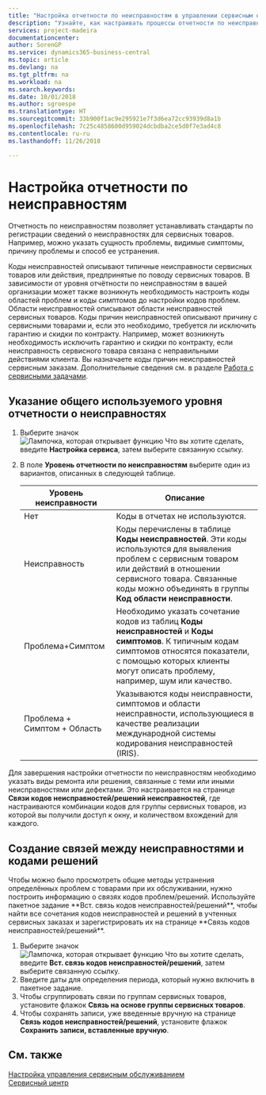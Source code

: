 ```yaml
---
title: "Настройка отчетности по неисправностям в управлении сервисным обслуживанием | Документы Майкрософт"
description: "Узнайте, как настраивать процессы отчетности по неисправностям."
services: project-madeira
documentationcenter: 
author: SorenGP
ms.service: dynamics365-business-central
ms.topic: article
ms.devlang: na
ms.tgt_pltfrm: na
ms.workload: na
ms.search.keywords: 
ms.date: 10/01/2018
ms.author: sgroespe
ms.translationtype: HT
ms.sourcegitcommit: 33b900f1ac9e295921e7f3d6ea72cc93939d8a1b
ms.openlocfilehash: 7c25c4858600d959024dcbdba2ce5d0f7e3ad4c8
ms.contentlocale: ru-ru
ms.lasthandoff: 11/26/2018

---
```


# <a name="set-up-fault-reporting"></a>Настройка отчетности по неисправностям
Отчетность по неисправностям позволяет устанавливать стандарты по регистрации сведений о неисправностях для сервисных товаров. Например, можно указать сущность проблемы, видимые симптомы, причину проблемы и способ ее устранения.  

Коды неисправностей описывают типичные неисправности сервисных товаров или действия, предпринятые по поводу сервисных товаров. В зависимости от уровня отчётности по неисправностям в вашей организации может также возникнуть необходимость настроить коды областей проблем и коды симптомов до настройки кодов проблем. Области неисправностей описывают области неисправностей сервисных товаров. Коды причин неисправностей описывают причину с сервисными товарами и, если это необходимо, требуется ли исключить гарантию и скидки по контракту. Например, может возникнуть необходимость исключить гарантию и скидки по контракту, если неисправность сервисного товара связана с неправильными действиями клиента. Вы назначаете коды причин неисправностей сервисным заказам. Дополнительные сведения см. в разделе [Работа с сервисными задачами](service-how-to-work-on-service-tasks.md).  

## <a name="to-specify-the-overall-level-of-fault-reporting-to-use"></a>Указание общего используемого уровня отчетности о неисправностях
1. Выберите значок ![Лампочка, которая открывает функцию Что вы хотите сделать](media/ui-search/search_small.png "Что вы хотите сделать"), введите **Настройка сервиса**, затем выберите связанную ссылку.
2. В поле **Уровень отчетности по неисправностям** выберите один из вариантов, описанных в следующей таблице.  

    |**Уровень неисправности**|**Описание**|  
    |------------|-------------|  
    |Нет | Коды в отчетах не используются.|  
    |Неисправность | Коды перечислены в таблице **Коды неисправностей**. Эти коды используются для выявления проблем с сервисным товаром или действий в отношении сервисного товара. Связанные коды можно объединять в группы **Код области неисправности**.|  
    |Проблема+Симптом | Необходимо указать сочетание кодов из таблиц **Коды неисправностей** и **Коды симптомов**. К типичным кодам симптомов относятся показатели, с помощью которых клиенты могут описать проблему, например, шум или качество.|  
    |Проблема + Симптом + Область | Указываются коды неисправности, симптомов и области неисправности, использующиеся в качестве реализации международной системы кодирования неисправностей (IRIS).|  

Для завершения настройки отчетности по неисправностям необходимо указать виды ремонта или решения, связанные с теми или иными неисправностями или дефектами. Это настраивается на странице **Связи кодов неисправностей/решений неисправностей**, где настраиваются комбинации кодов для группы сервисных товаров, из которой вы получили доступ к окну, и количеством вхождений для каждого.

## <a name="to-create-fault-and-resolution-code-relationships"></a>Создание связей между неисправностями и кодами решений
<!--this needs to go in a working with topic--> Чтобы можно было просмотреть общие методы устранения определённых проблем с товарами при их обслуживании, нужно построить информацию о связях кодов проблем/решений. Используйте пакетное задание **Вст. связь кодов неисправностей/решений**, чтобы найти все сочетания кодов неисправностей и решений в учтенных сервисных заказах и зарегистрировать их на странице **Связь кодов неисправностей/решений**.

1. Выберите значок ![Лампочка, которая открывает функцию Что вы хотите сделать](media/ui-search/search_small.png "Что вы хотите сделать"), введите **Вст. связь кодов неисправностей/решений**, затем выберите связанную ссылку.  
2. Введите даты для определения периода, который нужно включить в пакетное задание.  
3. Чтобы сгруппировать связи по группам сервисных товаров, установите флажок **Связь на основе группы сервисных товаров**.  
4. Чтобы сохранять записи, уже введенные вручную на странице **Связь кодов неисправностей/решений**, установите флажок **Сохранить записи, вставленные вручную**.  

## <a name="see-also"></a>См. также
[Настройка управления сервисным обслуживанием](service-setup-service.md)  
[Сервисный центр](service-service.md)  

